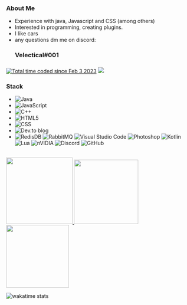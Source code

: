 <h3>About Me </h3>

- Experience with java, Javascript and CSS (among others)
- Interested in programming, creating plugins.
- I like cars
- any questions dm me on discord: <h3>Velectical#001<h3>

<a href="https://wakatime.com/@5ab2817e-3c11-45ca-bb43-d243e58cc9bd"><img src="https://wakatime.com/badge/user/5ab2817e-3c11-45ca-bb43-d243e58cc9bd.svg" alt="Total time coded since Feb 3 2023" /></a>
![](https://komarev.com/ghpvc/?username=XDVelectical&color=orange)
<h3>Stack</h3>


- ![Java](https://img.shields.io/badge/java-%23ED8B00.svg?style=for-the-badge&logo=java&logoColor=white)
- ![JavaScript](https://img.shields.io/badge/JavaScript-F7DF1E.svg?style=for-the-badge&logo=JavaScript&logoColor=black) 
- ![C++](https://img.shields.io/badge/C++-00599C.svg?style=for-the-badge&logo=C++&logoColor=white)
- ![HTML5](https://img.shields.io/badge/HTML5-E34F26.svg?style=for-the-badge&logo=HTML5&logoColor=white)
- ![CSS](https://img.shields.io/badge/CSS3-1572B6.svg?style=for-the-badge&logo=CSS3&logoColor=white)
- ![Dev.to blog](https://img.shields.io/badge/dev.to-0A0A0A?style=for-the-badge&logo=dev.to&logoColor=white)
- ![RedisDB](https://img.shields.io/badge/Redis-DC382D.svg?style=for-the-badge&logo=Redis&logoColor=white)
![RabbitMQ](https://img.shields.io/badge/RabbitMQ-FF6600.svg?style=for-the-badge&logo=RabbitMQ&logoColor=white)
![Visual Studio Code](https://img.shields.io/badge/Visual%20Studio%20Code-007ACC.svg?style=for-the-badge&logo=Visual-Studio-Code&logoColor=white)
![Photoshop](https://img.shields.io/badge/Adobe%20Photoshop-31A8FF.svg?style=for-the-badge&logo=Adobe-Photoshop&logoColor=white)
![Kotlin](https://img.shields.io/badge/kotlin-%237F52FF.svg?style=for-the-badge&logo=kotlin&logoColor=white)
![Lua](https://img.shields.io/badge/lua-%232C2D72.svg?style=for-the-badge&logo=lua&logoColor=white)
![nVIDIA](https://img.shields.io/badge/nVIDIA-%2376B900.svg?style=for-the-badge&logo=nVIDIA&logoColor=white)
![Discord](https://img.shields.io/badge/Discord-%235865F2.svg?style=for-the-badge&logo=discord&logoColor=white)
![GitHub](https://img.shields.io/badge/github-%23121011.svg?style=for-the-badge&logo=github&logoColor=white)

<br/>

<a href="https://github.com/XDVelectical/XDVelectical">
  <img height="180em" src="https://github-readme-stats.vercel.app/api?username=XDVelectical&theme=buefy&show_icons=true" />
  <img height="174em" src="https://github-readme-stats.vercel.app/api/top-langs?username=XDVelectical&theme=buefy&layout=true" />
  </a>
  
<img height="170em" src="https://streak-stats.demolab.com/?user=XDVelectical" />

![wakatime stats](https://github-readme-stats.vercel.app/api/wakatime?username=@Velectical)
 


